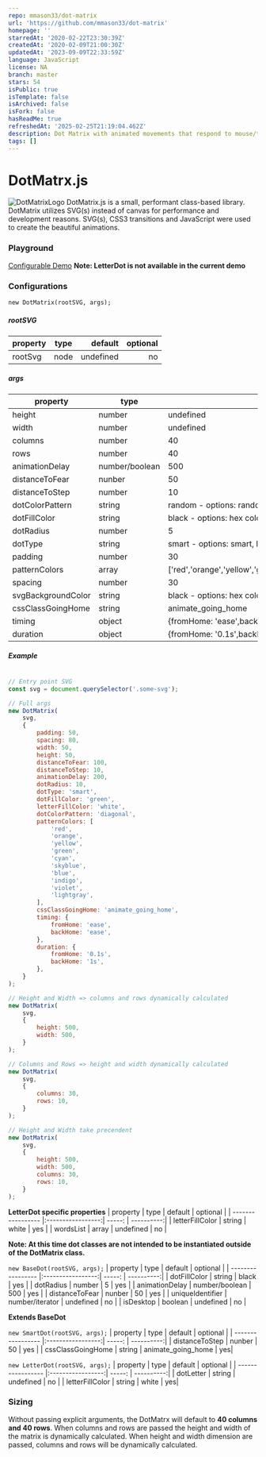 ```yaml
---
repo: mmason33/dot-matrix
url: 'https://github.com/mmason33/dot-matrix'
homepage: ''
starredAt: '2020-02-22T23:30:39Z'
createdAt: '2020-02-09T21:00:30Z'
updatedAt: '2023-09-09T22:33:59Z'
language: JavaScript
license: NA
branch: master
stars: 54
isPublic: true
isTemplate: false
isArchived: false
isFork: false
hasReadMe: true
refreshedAt: '2025-02-25T21:19:04.462Z'
description: Dot Matrix with animated movements that respond to mouse/touch move events
tags: []
---
```


# DotMatrx.js
![DotMatrixLogo](https://github.com/weareenvoy/dot-matrix/blob/master/images/dot-matrix-logo-big.png)
DotMatrix.js is a small, performant class-based library. DotMatrix utilizes SVG(s) instead of canvas for performance and development reasons. SVG(s), CSS3 transitions and JavaScript were used to create the beautiful animations.

### Playground
[Configurable Demo](https://mmason33.github.io/dot-matrix/)
**Note: LetterDot is not available in the current demo**

### Configurations

`new DotMatrix(rootSVG, args);`

##### rootSVG
| property          | type              | default   | optional   |
| ----------------- |:-----------------:| -----:    | ----------:|
| rootSvg           | node              | undefined | no         |

##### args
| property          | type              | default   | optional   |
| ----------------- | ----------------- | -----     | ---------- |
| height            | number            | undefined | yes        |
| width             | number            | undefined | yes        |
| columns           | number            | 40        | yes        |
| rows              | number            | 40        | yes        |
| animationDelay    | number/boolean    | 500       | yes        |
| distanceToFear    | nunber            | 50        | yes        |
| distanceToStep    | number            | 10        | yes        |
| dotColorPattern   | string            | random - options: random, diagonal, vertical, horizontal, fill    | yes        |
| dotFillColor      | string            | black - options: hex color, color literal     | yes        |
| dotRadius         | number            | 5         | yes        |
| dotType           | string            | smart - options: smart, letter     | yes        |
| padding           | number            | 30        | yes        |
| patternColors | array | ['red','orange','yellow','green','cyan','skyblue','blue','indigo','violet','grey']| yes |
| spacing| number| 30| yes|
| svgBackgroundColor| string| black - options: hex color, color literal | yes|
| cssClassGoingHome| string| animate_going_home| yes|
| timing| object| {fromHome: 'ease',backHome: 'ease'}| yes|
| duration| object| {fromHome: '0.1s',backHome: '1s'}| yes|

##### Example
```javascript

// Entry point SVG
const svg = document.querySelector('.some-svg');

// Full args
new DotMatrix(
    svg,
    {
        padding: 50,
        spacing: 80,
        width: 50,
        height: 50,
        distanceToFear: 100,
        distanceToStep: 10,
        animationDelay: 200,
        dotRadius: 10,
        dotType: 'smart',
        dotFillColor: 'green',
        letterFillColor: 'white',
        dotColorPattern: 'diagonal',
        patternColors: [
            'red',
            'orange',
            'yellow',
            'green',
            'cyan',
            'skyblue',
            'blue',
            'indigo',
            'violet',
            'lightgray',
        ],
        cssClassGoingHome: 'animate_going_home',
        timing: {
            fromHome: 'ease',
            backHome: 'ease',
        },
        duration: {
            fromHome: '0.1s',
            backHome: '1s',
        },
    }
);

// Height and Width => columns and rows dynamically calculated
new DotMatrix(
    svg,
    {
        height: 500,
        width: 500,
    }
);

// Columns and Rows => height and width dynamically calculated
new DotMatrix(
    svg,
    {
        columns: 30,
        rows: 10,
    }
);

// Height and Width take precendent
new DotMatrix(
    svg,
    {
        height: 500,
        width: 500,
        columns: 30,
        rows: 10,
    }
);

```

**LetterDot specific properties**
| property          | type              | default   | optional   |
| ----------------- |:-----------------:| -----:    | ----------:|
| letterFillColor   | string            | white     | yes        |
| wordsList         | array             | undefined | no         |


**Note: At this time dot classes are not intended to be instantiated outside of the DotMatrix class.**

`new BaseDot(rootSVG, args);`
| property          | type              | default   | optional   |
| ----------------- |:-----------------:| -----:    | ----------:|
| dotFillColor      | string            | black     | yes        |
| dotRadius         | number            | 5         | yes        |
| animationDelay    | number/boolean    | 500       | yes        |
| distanceToFear    | nunber            | 50        | yes        |
| uniqueIdentifier  | number/iterator   | undefined | no         |
| isDesktop         | boolean           | undefined | no         |


**Extends BaseDot**

`new SmartDot(rootSVG, args);`
| property          | type              | default   | optional   |
| ----------------- |:-----------------:| -----:    | ----------:|
| distanceToStep    | nunber            | 50        | yes        |
| cssClassGoingHome  | string           | animate_going_home | yes|

`new LetterDot(rootSVG, args);`
| property          | type              | default   | optional   |
| ----------------- |:-----------------:| -----:    | ----------:|
| dotLetter    | string            | undefined        | no        |
| letterFillColor  | string           | white | yes|

### Sizing
Without passing explicit arguments, the DotMatrx will default to **40 columns and 40 rows**. When columns and rows are passed the height and width of the matrix is dynamically calculated. When height and width dimension are passed, columns and rows will be dynamically calculated.
